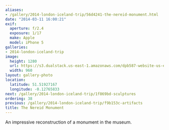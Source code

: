 ```yaml
---
aliases:
- /gallery/2014-london-iceland-trip/56d4241-the-nereid-monument.html
date: "2014-03-11 16:00:21"
exif:
  aperture: f/2.4
  exposure: 1/17
  make: Apple
  model: iPhone 5
galleries:
- 2014-london-iceland-trip
image:
  height: 1280
  url: https://s3.dualstack.us-east-1.amazonaws.com/dpb587-website-us-east-1/asset/gallery/2014-london-iceland-trip/56d4241-the-nereid-monument~1280.jpg
  width: 960
layout: gallery-photo
location:
  latitude: 51.51927167
  longitude: -0.12765833
next: /gallery/2014-london-iceland-trip/1f869bd-sculptures
ordering: 38
previous: /gallery/2014-london-iceland-trip/f9b153c-artifacts
title: The Nereid Monument
---
```


An impressive reconstruction of a monument in the museum.
